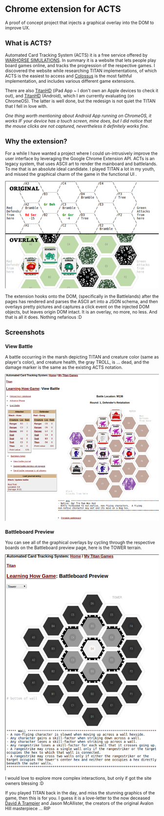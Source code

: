 # Chrome extension for ACTS

A proof of concept project that injects a graphical overlay into the DOM to improve UX.

## What is ACTS?

Automated Card Tracking System (ACTS) it is a free service offered by [WARHORSE SIMULATIONS](http://www.warhorsesim.com/). In summary it is a website that lets people play board games online, and tracks the progression of the respective games. I discovered the website while researching TITAN implementations, of which ACTS is the easiest to access and [Colossus](http://colossus.sourceforge.net/) is the most faithful implementation, and includes various different game extensions.

There are also [TitanHD](https://apps.apple.com/gb/app/titan-hd/id488026817) (iPad App ~ I don't own an Apple devices to check it out), and [TitanHD](https://play.google.com/store/apps/details?id=ca.valleygames.titan&hl=en) (Android), which I am currently evaluating (on ChromeOS). The latter is well done, but the redesign is not quiet the TITAN that I fell in love with.

*One thing worth mentioning about Android App running on ChromeOS, it works IF your device has a touch screen, mine does, but I did notice that the mouse clicks are not captured, nevertheless it definitely works fine.*



## Why the extension?

For a while I have wanted a project where I could un-intrusively improve the user interface by leveraging the Google Chrome Extension API. ACTs is an legacy system, that uses ASCII art to render the mainboard and battlelands. To me that is an absolute ideal candidate. I played TITAN a lot in my youth, and missed the graphical charm of the game in the functional UI .



![before and after](./images/before-after.png)



The extension hooks onto the DOM, (specifically in the Battlelands) after the pages has rendered and parses the ASCII art into a JSON schema, and then overlays pretty pictures and captures a click event on the injected DOM objects, but leaves origin DOM intact. It is an overlay, no more, no less. And that is all it does. Nothing nefarious :D



## Screenshots

### View Battle

A battle occurring in the marsh depicting TITAN and creature color (same as player's color), and creature health, the gray TROLL, is ... dead, and the damage marker is the same as the existing ACTS notation. 

<img src="./images/view-battle.png" style="zoom:80%;" />



### Battleboard Preview

You can see all of the graphical overlays by cycling through the respective boards on the Battleboard preview page, here is the TOWER terrain.

<img src="./images/preview-battle-board.png" alt="preview-battle-board" style="zoom:80%;" />

I would love to explore more complex interactions, but only if got the site owners blessing :D

If you played TITAN back in the day, and miss the stunning graphics of the game, then this is for you. I guess it is a love-letter to the now deceased [David A Trampier](https://en.wikipedia.org/wiki/David_A._Trampier) and Jason McAllister, the creators of the original Avalon Hill masterpiece ... RIP
